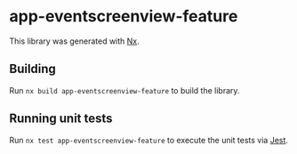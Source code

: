 # app-eventscreenview-feature

This library was generated with [Nx](https://nx.dev).

## Building

Run `nx build app-eventscreenview-feature` to build the library.

## Running unit tests

Run `nx test app-eventscreenview-feature` to execute the unit tests via [Jest](https://jestjs.io).
